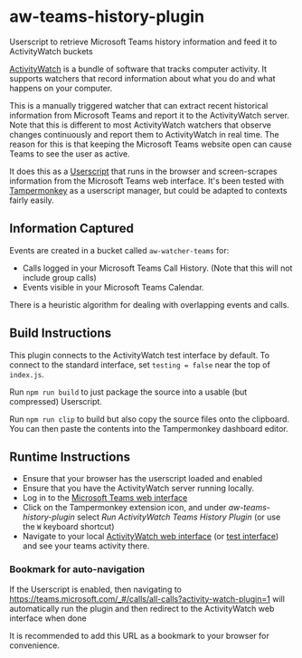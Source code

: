 # aw-teams-history-plugin
Userscript to retrieve Microsoft Teams history information and feed it to ActivityWatch buckets

[ActivityWatch](https://activitywatch.net) is a bundle of software that tracks computer activity.
It supports watchers that record information about what you do and what happens on your computer.

This is a manually triggered watcher that can extract recent historical information from Microsoft Teams
and report it to the ActivityWatch server.
Note that this is different to most ActivityWatch watchers that observe changes continuously
and report them to ActivityWatch in real time.
The reason for this is that keeping the Microsoft Teams website open can cause Teams to see the user as active. 

It does this as a [Userscript](https://en.wikipedia.org/wiki/Userscript) that runs in the browser
and screen-scrapes information from the Microsoft Teams web interface.
It's been tested with [Tampermonkey](https://www.tampermonkey.net/) as a userscript manager,
but could be adapted to contexts fairly easily.

## Information Captured

Events are created in a bucket called `aw-watcher-teams` for:

* Calls logged in your Microsoft Teams Call History. (Note that this will not include group calls)
* Events visible in your Microsoft Teams Calendar.

There is a heuristic algorithm for dealing with overlapping events and calls.

## Build Instructions

This plugin connects to the ActivityWatch test interface by default.
To connect to the standard interface, set `testing = false` near the top of `index.js`.

Run `npm run build` to just package the source into a usable (but compressed) Userscript.

Run `npm run clip` to build but also copy the source files onto the clipboard.
You can then paste the contents into the Tampermonkey dashboard editor.

## Runtime Instructions

* Ensure that your browser has the userscript loaded and enabled
* Ensure that you have the ActivityWatch server running locally. 
* Log in to the [Microsoft Teams web interface](https://teams.microsoft.com/go#)
* Click on the Tampermonkey extension icon, and under *aw-teams-history-plugin*
  select *Run ActivityWatch Teams History Plugin* (or use the `W` keyboard shortcut)
* Navigate to your local [ActivityWatch web interface](http://localhost:5600/#/timeline)
  (or [test interface](http://localhost:5666/#/timeline)) and see your teams activity there.
  
### Bookmark for auto-navigation

If the Userscript is enabled, then navigating to https://teams.microsoft.com/_#/calls/all-calls?activity-watch-plugin=1
will automatically run the plugin and then redirect to the ActivityWatch web interface when done

It is recommended to add this URL as a bookmark to your browser for convenience.
